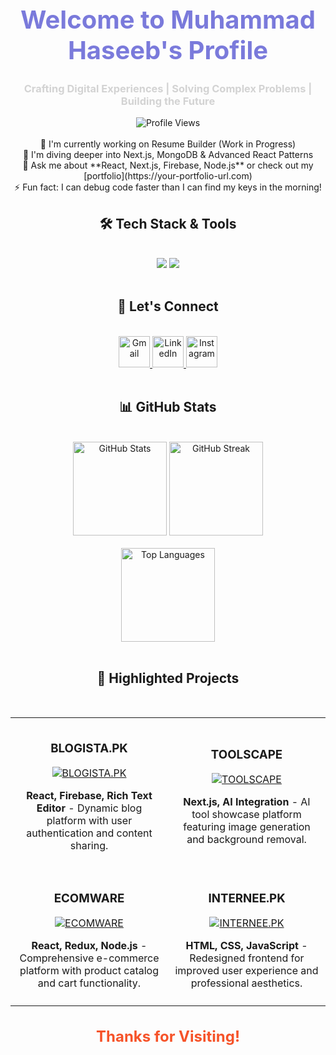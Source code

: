 <div align="center">
  <h1 style="font-size: 40px; color: #7A7ADB;">Welcome to Muhammad Haseeb's Profile</h1>
  <h3 style="color: #D3D3D3;">Crafting Digital Experiences | Solving Complex Problems | Building the Future</h3>
</div>

<div align="center">
  <img src="https://komarev.com/ghpvc/?username=haseebshahbaz&color=blueviolet&style=flat-square&label=Profile+Views" alt="Profile Views" />
</div>

<br />

<div align="center">
  🔭 I'm currently working on Resume Builder (Work in Progress)<br />
  🌱 I'm diving deeper into Next.js, MongoDB & Advanced React Patterns<br />
  💬 Ask me about **React, Next.js, Firebase, Node.js** or check out my [portfolio](https://your-portfolio-url.com)<br />
  ⚡ Fun fact: I can debug code faster than I can find my keys in the morning!
</div>

<h2 align="center">🛠️ Tech Stack & Tools</h2>
<br />
<div align="center">
  <img src="https://skillicons.dev/icons?i=react,bootstrap,mui,html,css,vscode,github,figma,tailwind,git" />
  <img src="https://skillicons.dev/icons?i=nodejs,javascript,typescript,express,firebase,mongodb,nextjs,mysql" /><br />
</div>
<br />

<h2 align="center">🤝 Let's Connect</h2>
<br />
<div align="center">
  <a href="mailto:haseebshahbazpk786@gmail.com" target="_blank">
    <img src="https://skillicons.dev/icons?i=gmail" alt="Gmail" height="50"/>
  </a>
  <a href="https://www.linkedin.com/in/mdhaseeb07/" target="_blank">
    <img src="https://skillicons.dev/icons?i=linkedin" alt="LinkedIn" height="50"/>
  </a>
  <a href="https://www.instagram.com/ch.haseebshahbaz/" target="_blank">
    <img src="https://skillicons.dev/icons?i=instagram" alt="Instagram" height="50"/>
  </a>
</div>
<br />

<h2 align="center">📊 GitHub Stats</h2>
<br />
<div align="center">
  <img src="https://github-readme-stats.vercel.app/api?username=haseebshahbaz&show_icons=true&count_private=true&hide_border=true&title_color=7A7ADB&icon_color=2234AE&text_color=D3D3D3&bg_color=0,000000,130F40" height="150" alt="GitHub Stats"/>
  <img src="https://github-readme-streak-stats.herokuapp.com/?user=haseebshahbaz&theme=dark&hide_border=true&background=0D1117&stroke=0000&ring=e05397&fire=e05397&currStreakLabel=e05397" height="150" alt="GitHub Streak"/>
</div>
<br />
<div align="center">
  <img src="https://github-readme-stats.vercel.app/api/top-langs/?username=haseebshahbaz&layout=compact&hide_border=true&title_color=7A7ADB&text_color=D3D3D3&bg_color=0,000000,130F40" height="150" alt="Top Languages"/>
</div>
<br />

<h2 align="center">🌟 Highlighted Projects</h2>
<br />
<div align="center">
  <table style="width: 100%; text-align: center;">
    <tr>
      <td style="width: 50%; padding: 10px;">
        <h3>BLOGISTA.PK</h3>
        <a href="https://blogista-blog-website.vercel.app/" target="_blank">
          <img src="https://github-readme-stats.vercel.app/api/pin/?username=haseebshahbaz&repo=blogista&theme=react&hide_border=true&bg_color=1F222E&title_color=F85D7F&icon_color=F8D866" alt="BLOGISTA.PK"/>
        </a>
        <p><strong>React, Firebase, Rich Text Editor</strong> - Dynamic blog platform with user authentication and content sharing.</p>
      </td>
      <td style="width: 50%; padding: 10px;">
        <h3>TOOLSCAPE</h3>
        <a href="https://toolscape.vercel.app/" target="_blank">
          <img src="https://github-readme-stats.vercel.app/api/pin/?username=haseebshahbaz&repo=toolscape&theme=react&hide_border=true&bg_color=1F222E&title_color=F85D7F&icon_color=F8D866" alt="TOOLSCAPE"/>
        </a>
        <p><strong>Next.js, AI Integration</strong> - AI tool showcase platform featuring image generation and background removal.</p>
      </td>
    </tr>
    <tr>
      <td style="width: 50%; padding: 10px;">
        <h3>ECOMWARE</h3>
        <a href="https://haseebshahbaz.github.io/ECOMWARE/" target="_blank">
          <img src="https://github-readme-stats.vercel.app/api/pin/?username=haseebshahbaz&repo=ECOMWARE&theme=react&hide_border=true&bg_color=1F222E&title_color=F85D7F&icon_color=F8D866" alt="ECOMWARE"/>
        </a>
        <p><strong>React, Redux, Node.js</strong> - Comprehensive e-commerce platform with product catalog and cart functionality.</p>
      </td>
      <td style="width: 50%; padding: 10px;">
        <h3>INTERNEE.PK</h3>
        <a href="https://haseebshahbaz.github.io/Internee.pk/" target="_blank">
          <img src="https://github-readme-stats.vercel.app/api/pin/?username=haseebshahbaz&repo=Internee.pk&theme=react&hide_border=true&bg_color=1F222E&title_color=F85D7F&icon_color=F8D866" alt="INTERNEE.PK"/>
        </a>
        <p><strong>HTML, CSS, JavaScript</strong> - Redesigned frontend for improved user experience and professional aesthetics.</p>
      </td>
    </tr>
  </table>
</div>

<div align="center">
  <h3 style="font-size: 24px; font-weight: bold; color: #f65329;">Thanks for Visiting!</h3>
</div>
